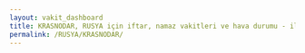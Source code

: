 ```yaml
---
layout: vakit_dashboard
title: KRASNODAR, RUSYA için iftar, namaz vakitleri ve hava durumu - ilçe/eyalet seç
permalink: /RUSYA/KRASNODAR/
---
```


<script type="text/javascript">
  var GLOBAL_COUNTRY = 'RUSYA';
  var GLOBAL_CITY = 'KRASNODAR';
  var GLOBAL_STATE = '';
  var lat = 72;
  var lon = 21;
</script>
